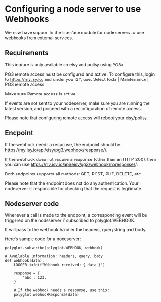 # Configuring a node server to use Webhooks

We now have support in the interface module for node servers to use webhooks from external services.

## Requirements
This feature is only available on eisy and polisy using PG3x.

PG3 remote access must be configured and active.
To configure this, login to https://my.isy.io, and under you ISY, use: Select tools | Maintenance | PG3 remote access.

Make sure Remote access is active. 

If events are not sent to your nodeserver, make sure you are running the latest version,
and proceed with a reconfiguration of remote access.

Please note that configuring remote access will reboot your eisy/polisy.

## Endpoint 
If the webhook needs a response, the endpoint should be: https://my.isy.io/api/eisy/pg3/webhook/response/<uuid>/<slot>.

If the webhook does not require a response (other than an HTTP 200), then you can use https://my.isy.io/api/eisy/pg3/webhook/noresponse/<uuid>/<slot>.

Both endpoints supports all methods: GET, POST, PUT, DELETE, etc

Please note that the endpoint does not do any authentication.
Your nodeserver is responsible for checking that the request is legitimate. 

## Nodeserver code

Whenever a call is made to the endpoint, a corresponding event will be triggered 
on the nodeserver if subscribed to polyglot.WEBHOOK.

It will pass to the webhook handler the headers, querystring and body.

Here's sample code for a nodeserver:
```
polyglot.subscribe(polyglot.WEBHOOK, webhook)

# Available information: headers, query, body
def webhook(data):  
    LOGGER.info(f"Webhook received: { data }")

    response = {
        'abc': 123,
    }

    # If the webhook needs a response, use this:
    polyglot.webhookResponse(data)
```

